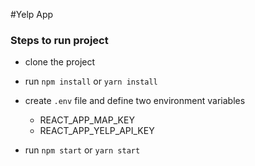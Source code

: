 #Yelp App

### Steps to run project

- clone the project
- run `npm install` or `yarn install`
- create `.env` file and define two environment variables

    - REACT_APP_MAP_KEY
    - REACT_APP_YELP_API_KEY
    
- run `npm start` or `yarn start`